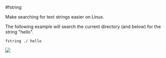#fstring

Make searching for text strings easier on Linux.

The following example will search the current directory (and below) for the string "hello".

`fstring ./ hello`

![](http://farm7.static.flickr.com/6147/5940191146_65b0be8a2b_m.jpg)
